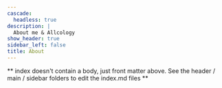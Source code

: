 ```yaml
---
cascade:
  headless: true
description: |
  About me & Allcology
show_header: true
sidebar_left: false
title: About
---
```


** index doesn't contain a body, just front matter above.
See the header / main / sidebar folders to edit the index.md files **
